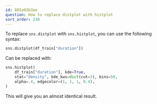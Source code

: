 ```yaml
---
id: 885a92b3ee
question: How to replace distplot with histplot
sort_order: 230
---
```


To replace `sns.distplot` with `sns.histplot`, you can use the following syntax:

```python
sns.distplot(df_train["duration"])
```

Can be replaced with:

```python
sns.histplot(
    df_train["duration"], kde=True,
    stat="density", kde_kws=dict(cut=3), bins=50,
    alpha=.4, edgecolor=(1, 1, 1, 0.4),
)
```

This will give you an almost identical result.